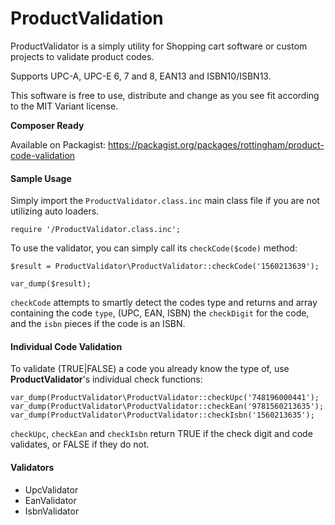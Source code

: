 ProductValidation
=================

ProductValidator is a simply utility for Shopping cart software or custom projects to validate product codes.

Supports UPC-A, UPC-E 6, 7 and 8, EAN13 and ISBN10/ISBN13.

This software is free to use, distribute and change as you see fit according to the MIT Variant license.

**Composer Ready**

Available on Packagist: https://packagist.org/packages/rottingham/product-code-validation

#### Sample Usage

Simply import the `ProductValidator.class.inc` main class file if you are not utilizing auto loaders.

    require '/ProductValidator.class.inc';
    
To use the validator, you can simply call its `checkCode($code)` method:
    
    $result = ProductValidator\ProductValidator::checkCode('1560213639');
    
    var_dump($result);
    
`checkCode` attempts to smartly detect the codes type and returns and array containing the code `type`, (UPC, EAN, ISBN) 
the `checkDigit` for the code,  and the `isbn` pieces if the code is an ISBN.

#### Individual Code Validation

To validate (TRUE|FALSE) a code you already know the type of, use **ProductValidator**'s individual check functions:

    var_dump(ProductValidator\ProductValidator::checkUpc('748196000441');
    var_dump(ProductValidator\ProductValidator::checkEan('9781560213635');
    var_dump(ProductValidator\ProductValidator::checkIsbn('1560213635');

`checkUpc`, `checkEan` and `checkIsbn` return TRUE if the check digit and code validates, or FALSE if they do not. 

#### Validators

  - UpcValidator
  - EanValidator
  - IsbnValidator
